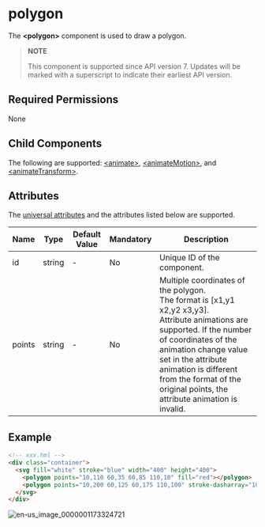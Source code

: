 # polygon

The **\<polygon>** component is used to draw a polygon.


>  **NOTE**
>
>  This component is supported since API version 7. Updates will be marked with a superscript to indicate their earliest API version.

## Required Permissions

None


## Child Components

The following are supported: [\<animate>](js-components-svg-animate.md), [\<animateMotion>](js-components-svg-animatemotion.md), and [\<animateTransform>](js-components-svg-animatetransform.md).


## Attributes

The [universal attributes](../arkui-js/js-components-svg-common-attributes.md) and the attributes listed below are supported.

| Name| Type| Default Value| Mandatory| Description|
| -------- | -------- | -------- | -------- | -------- |
| id | string | - | No| Unique ID of the component.|
| points | string | - | No| Multiple coordinates of the polygon.<br>The format is [x1,y1 x2,y2 x3,y3].<br>Attribute animations are supported. If the number of coordinates of the animation change value set in the attribute animation is different from the format of the original points, the attribute animation is invalid.|


## Example

```html
<!-- xxx.hml -->
<div class="container">
  <svg fill="white" stroke="blue" width="400" height="400">
    <polygon points="10,110 60,35 60,85 110,10" fill="red"></polygon>
    <polygon points="10,200 60,125 60,175 110,100" stroke-dasharray="10 5" stroke-dashoffset="3"></polygon>
  </svg>
</div>
```


![en-us_image_0000001173324721](figures/en-us_image_0000001173324721.png)
